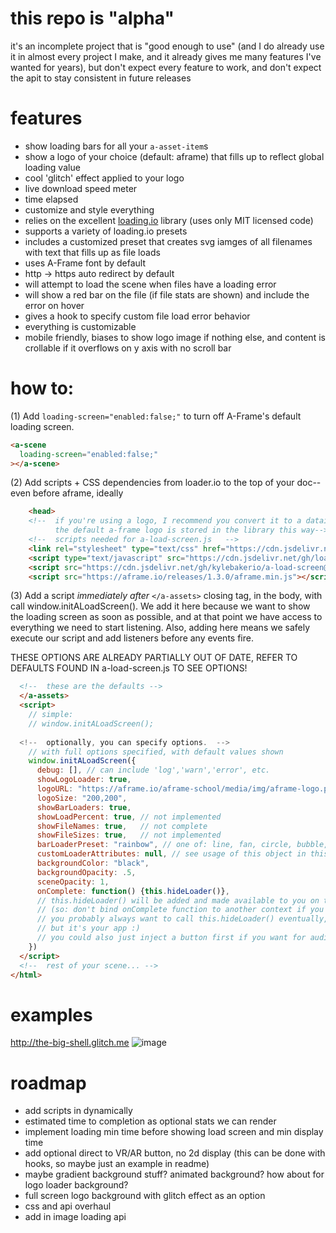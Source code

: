 # this repo is "alpha"
it's an incomplete project that is "good enough to use" (and I do already use it in almost every project I make, and it already gives me many features I've wanted for years), but don't expect every feature to work, and don't expect the apit to stay consistent in future releases

# features
- show loading bars for all your `a-asset-item`s
- show a logo of your choice (default: aframe) that fills up to reflect global loading value
- cool 'glitch' effect applied to your logo
- live download speed meter
- time elapsed
- customize and style everything
- relies on the excellent [loading.io](https://loading.io/progress/) library (uses only MIT licensed code)
- supports a variety of loading.io presets
- includes a customized preset that creates svg iamges of all filenames with text that fills up as file loads
- uses A-Frame font by default
- http -> https auto redirect by default
- will attempt to load the scene when files have a loading error
- will show a red bar on the file (if file stats are shown) and include the error on hover
- gives a hook to specify custom file load error behavior
- everything is customizable
- mobile friendly, biases to show logo image if nothing else, and content is crollable if it overflows on y axis with no scroll bar

# how to:
(1) Add `loading-screen="enabled:false;"` to turn off A-Frame's default loading screen.


```html
<a-scene
  loading-screen="enabled:false;"
></a-scene>
```

(2) Add scripts + CSS dependencies from loader.io to the top of your doc--even before aframe, ideally

```html
    <head>
    <!--  if you're using a logo, I recommend you convert it to a dataimg and store it directly in this file; 
          the default a-frame logo is stored in the library this way-->
    <!--  scripts needed for a-load-screen.js   -->
    <link rel="stylesheet" type="text/css" href="https://cdn.jsdelivr.net/gh/loadingio/loading-bar@v0.1.0/dist/loading-bar.min.css"/>
    <script type="text/javascript" src="https://cdn.jsdelivr.net/gh/loadingio/loading-bar@v0.1.0/dist/loading-bar.min.js"></script>
    <script src="https://cdn.jsdelivr.net/gh/kylebakerio/a-load-screen@v0.1.1/a-load-screen.js"></script>
    <script src="https://aframe.io/releases/1.3.0/aframe.min.js"></script>  
```

(3) Add a script _immediately after_ `</a-assets>` closing tag, in the body, with call window.initALoadScreen().
We add it here because we want to show the loading screen as soon as possible, and at that point we have access to everything we need to start listening.
Also, adding here means we safely execute our script and add listeners before any events fire.

THESE OPTIONS ARE ALREADY PARTIALLY OUT OF DATE, REFER TO DEFAULTS FOUND IN a-load-screen.js TO SEE OPTIONS!

```html
  <!--  these are the defaults -->
  </a-assets>
  <script>
    // simple:
    // window.initALoadScreen();
    
  <!--  optionally, you can specify options.  -->
    // with full options specified, with default values shown
    window.initALoadScreen({
      debug: [], // can include 'log','warn','error', etc.
      showLogoLoader: true,
      logoURL: "https://aframe.io/aframe-school/media/img/aframe-logo.png",
      logoSize: "200,200",
      showBarLoaders: true,
      showLoadPercent: true, // not implemented
      showFileNames: true,   // not complete
      showFileSizes: true,   // not implemented
      barLoaderPreset: "rainbow", // one of: line, fan, circle, bubble, rainbow, energy, stripe, text | see https://loading.io/progress/
      customLoaderAttributes: null, // see usage of this object in this script to get a clearer idea, along with docs @ https://loading.io/progress
      backgroundColor: "black",
      backgroundOpacity: .5,
      sceneOpacity: 1,
      onComplete: function() {this.hideLoader()}, 
      // this.hideLoader() will be added and made available to you on the object 
      // (so: don't bind onComplete function to another context if you want access.)
      // you probably always want to call this.hideLoader() eventually, 
      // but it's your app :)
      // you could also just inject a button first if you want for audio, etc.
    })
  </script>
  <!--  rest of your scene... -->
</html>
```

# examples
http://the-big-shell.glitch.me
![image](https://user-images.githubusercontent.com/6391152/196289877-d453dc37-717f-4551-ad4b-62801e0e8a09.png)




# roadmap
   - add scripts in dynamically
   - estimated time to completion as optional stats we can render
   - implement loading min time before showing load screen and min display time
   - add optional direct to VR/AR button, no 2d display (this can be done with hooks, so maybe just an example in readme)
   - maybe gradient background stuff? animated background? how about for logo loader background?
   - full screen logo background with glitch effect as an option
   - css and api overhaul
   - add in image loading api
